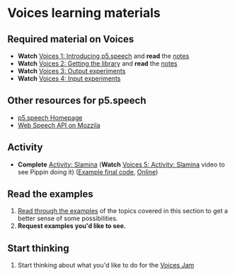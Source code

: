 # Voices learning materials

## Required material on Voices

- **Watch** [Voices 1: Introducing p5.speech](https://youtu.be/) and **read** the [notes](./introducing-p5.speech.md)
- **Watch** [Voices 2: Getting the library](https://youtu.be/) and **read** the [notes](./p5.speech-getting-the-library.md)
- **Watch** [Voices 3: Output experiments](https://youtu.be/)
- **Watch** [Voices 4: Input experiments](https://youtu.be/)

## Other resources for p5.speech

- [p5.speech Homepage](https://idmnyu.github.io/p5.js-speech/)
- [Web Speech API on Mozzila](https://developer.mozilla.org/en-US/docs/Web/API/Web_Speech_API)

## Activity

- **Complete** [Activity: Slamina](../../activities/slamina) (**Watch** [Voices 5: Activity: Slamina](https://youtu.be/) video to see Pippin doing it) ([Example final code](https://github.com/pippinbarr/cart263/tree/main/examples/voices/slamina/), [Online](https://pippinbarr.com/cart263/examples/voices/slamina/))

## Read the examples

1. [Read through the examples](../../examples/#voices) of the topics covered in this section to get a better sense of some possibilities.
2. **Request examples you'd like to see.**

## Start thinking

1. Start thinking about what you'd like to do for the [Voices Jam](../../projects/voices-jam/)
